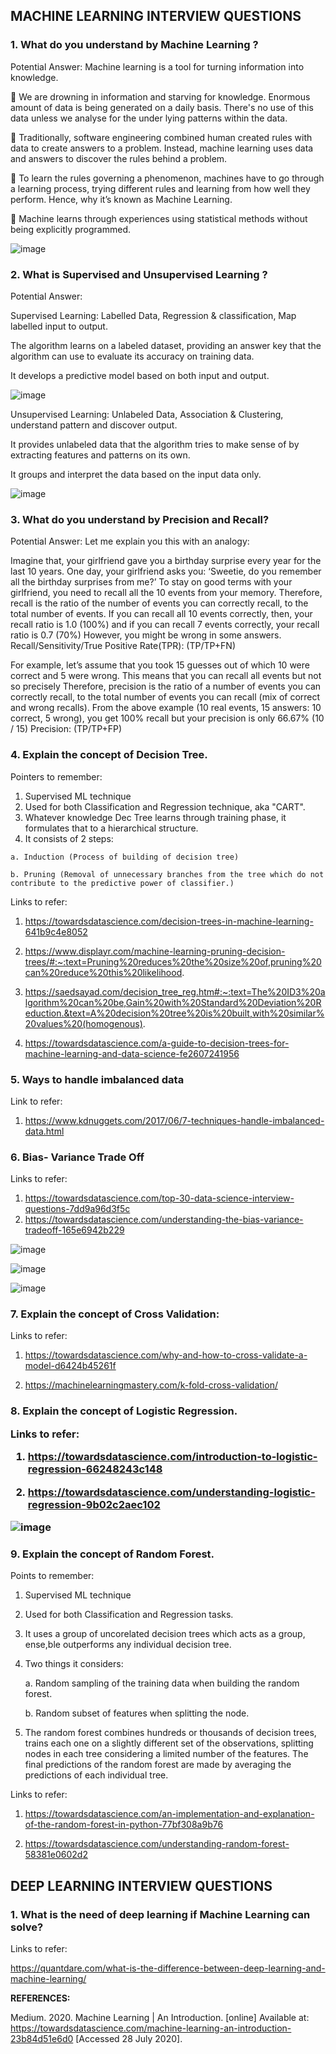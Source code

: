 **<h2>MACHINE LEARNING INTERVIEW QUESTIONS</h2>**

<h3>1. What do you understand by Machine Learning ?</h3>

Potential Answer: Machine learning is a tool for turning information into knowledge. 
  
   We are drowning in information and starving for knowledge. Enormous amount of data is being generated on a daily basis. There's no use of this data unless we analyse for the under lying patterns within the data.
  
   Traditionally, software engineering combined human created rules with data to create answers to a problem. Instead, machine learning uses data and answers to discover the rules behind a problem.
  
   To learn the rules governing a phenomenon, machines have to go through a learning process, trying different rules and learning from how well they perform. Hence, why it’s known as Machine Learning.
  
   Machine learns through experiences using statistical methods without being explicitly programmed.
  
  ![image](https://user-images.githubusercontent.com/38240162/90568575-13b90480-e1a4-11ea-931b-135ab5be3322.png)
 
  
  
<h3>2. What is Supervised and Unsupervised Learning ?</h3>

Potential Answer:  

Supervised Learning: Labelled Data, Regression & classification, Map labelled input to output.

The algorithm learns on a labeled dataset, providing an answer key that the algorithm can use to evaluate its accuracy on training data. 

It develops a predictive model based on both input and output.

![image](https://user-images.githubusercontent.com/38240162/90569357-a8703200-e1a5-11ea-92ec-4f5c71c255cb.png)

Unsupervised Learning: Unlabeled Data, Association & Clustering, understand pattern and discover output.

It provides unlabeled data that the algorithm tries to make sense of by extracting features and patterns on its own.

It groups and interpret the data based on the input data only.

![image](https://user-images.githubusercontent.com/38240162/90569316-955d6200-e1a5-11ea-9a57-c6e2f8ed8fed.png)



<h3>3. What do you understand by Precision and Recall?</h3>
Potential Answer:  Let me explain you this with an analogy:

Imagine that, your girlfriend gave you a birthday surprise every year for the last 10 years. One day, your girlfriend asks you: ‘Sweetie, do you remember all the birthday surprises from me?’
To stay on good terms with your girlfriend, you need to recall all the 10 events from your memory. Therefore, recall is the ratio of the number of events you can correctly recall, to the total number of events.
If you can recall all 10 events correctly, then, your recall ratio is 1.0 (100%) and if you can recall 7 events correctly, your recall ratio is 0.7 (70%)
However, you might be wrong in some answers.
Recall/Sensitivity/True Positive Rate(TPR): (TP/TP+FN)

For example, let’s assume that you took 15 guesses out of which 10 were correct and 5 were wrong. This means that you can recall all events but not so precisely
Therefore, precision is the ratio of a number of events you can correctly recall, to the total number of events you can recall (mix of correct and wrong recalls).
From the above example (10 real events, 15 answers: 10 correct, 5 wrong), you get 100% recall but your precision is only 66.67% (10 / 15)
Precision: (TP/TP+FP)
  
  
<h3>4. Explain the concept of Decision Tree.</h3>

Pointers to remember:
  1. Supervised ML technique
  2. Used for both Classification and Regression technique, aka "CART".
  3. Whatever knowledge Dec Tree learns through training phase, it formulates that to a hierarchical structure.
  4. It consists of 2 steps:
    
    a. Induction (Process of building of decision tree)
    
    b. Pruning (Removal of unnecessary branches from the tree which do not contribute to the predictive power of classifier.)
    
Links to refer:

1. https://towardsdatascience.com/decision-trees-in-machine-learning-641b9c4e8052
  
2. https://www.displayr.com/machine-learning-pruning-decision-trees/#:~:text=Pruning%20reduces%20the%20size%20of,pruning%20can%20reduce%20this%20likelihood.
  
3. https://saedsayad.com/decision_tree_reg.htm#:~:text=The%20ID3%20algorithm%20can%20be,Gain%20with%20Standard%20Deviation%20Reduction.&text=A%20decision%20tree%20is%20built,with%20similar%20values%20(homogenous).
  
4. https://towardsdatascience.com/a-guide-to-decision-trees-for-machine-learning-and-data-science-fe2607241956

<h3>5. Ways to handle imbalanced data </h3>

Link to refer:
1. https://www.kdnuggets.com/2017/06/7-techniques-handle-imbalanced-data.html
  

<h3>6. Bias- Variance Trade Off </h3>

Links to refer:

1. https://towardsdatascience.com/top-30-data-science-interview-questions-7dd9a96d3f5c
2. https://towardsdatascience.com/understanding-the-bias-variance-tradeoff-165e6942b229

![image](https://user-images.githubusercontent.com/38240162/91093394-473ad980-e651-11ea-90ff-ed392e9de4f8.png)

![image](https://user-images.githubusercontent.com/38240162/91093492-6c2f4c80-e651-11ea-9560-0aea750c3bdd.png)

![image](https://user-images.githubusercontent.com/38240162/91093530-7c472c00-e651-11ea-8c70-98d2ebd3bb85.png)


<h3>7. Explain the concept of Cross Validation: </h3>

Links to refer:
1. https://towardsdatascience.com/why-and-how-to-cross-validate-a-model-d6424b45261f

2. https://machinelearningmastery.com/k-fold-cross-validation/


<h3>8. Explain the concept of Logistic Regression.

Links to refer:
1. https://towardsdatascience.com/introduction-to-logistic-regression-66248243c148

2. https://towardsdatascience.com/understanding-logistic-regression-9b02c2aec102
  
![image](https://user-images.githubusercontent.com/26432753/90569620-1b79a880-e1a6-11ea-8030-879e3fd2891d.png)


<h3>9. Explain the concept of Random Forest.</h3>

Points to remember:
  
  1. Supervised ML technique
  
  2. Used for both Classification and Regression tasks.
  
  3. It uses a group of uncorelated decision trees which acts as a group, ense,ble outperforms any individual decision tree.
  
  4. Two things it considers:
      
      a. Random sampling of the training data when building the random forest.
      
      b. Random subset of features when splitting the node.
  
  5. The random forest combines hundreds or thousands of decision trees, trains each one on a slightly different set of the observations, splitting nodes in each tree considering a limited number of the features. The final predictions of the random forest are made by averaging the predictions of each individual tree.
  
  
Links to refer:

1. https://towardsdatascience.com/an-implementation-and-explanation-of-the-random-forest-in-python-77bf308a9b76

2. https://towardsdatascience.com/understanding-random-forest-58381e0602d2

**<h2>DEEP LEARNING INTERVIEW QUESTIONS</h2>**

<h3>1. What is the need of deep learning if Machine Learning can solve?</h3>

Links to refer: 

https://quantdare.com/what-is-the-difference-between-deep-learning-and-machine-learning/

**REFERENCES:**

Medium. 2020. Machine Learning | An Introduction. [online] Available at: <https://towardsdatascience.com/machine-learning-an-introduction-23b84d51e6d0> [Accessed 28 July 2020].


